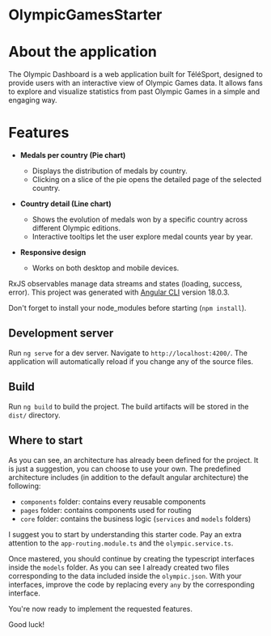 # OlympicGamesStarter

# About the application

The Olympic Dashboard is a web application built for TéléSport, designed to provide users with an interactive view of Olympic Games data.
It allows fans to explore and visualize statistics from past Olympic Games in a simple and engaging way.

# Features

- **Medals per country (Pie chart)**

  - Displays the distribution of medals by country.
  - Clicking on a slice of the pie opens the detailed page of the selected country.

- **Country detail (Line chart)**

  - Shows the evolution of medals won by a specific country across different Olympic editions.
  - Interactive tooltips let the user explore medal counts year by year.

- **Responsive design**
  - Works on both desktop and mobile devices.

RxJS observables manage data streams and states (loading, success, error).
This project was generated with [Angular CLI](https://github.com/angular/angular-cli) version 18.0.3.

Don't forget to install your node_modules before starting (`npm install`).

## Development server

Run `ng serve` for a dev server. Navigate to `http://localhost:4200/`. The application will automatically reload if you change any of the source files.

## Build

Run `ng build` to build the project. The build artifacts will be stored in the `dist/` directory.

## Where to start

As you can see, an architecture has already been defined for the project. It is just a suggestion, you can choose to use your own. The predefined architecture includes (in addition to the default angular architecture) the following:

- `components` folder: contains every reusable components
- `pages` folder: contains components used for routing
- `core` folder: contains the business logic (`services` and `models` folders)

I suggest you to start by understanding this starter code. Pay an extra attention to the `app-routing.module.ts` and the `olympic.service.ts`.

Once mastered, you should continue by creating the typescript interfaces inside the `models` folder. As you can see I already created two files corresponding to the data included inside the `olympic.json`. With your interfaces, improve the code by replacing every `any` by the corresponding interface.

You're now ready to implement the requested features.

Good luck!
